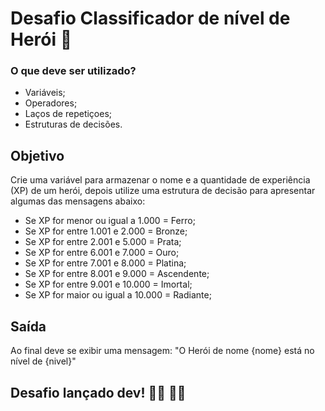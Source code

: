 # Desafio Classificador de nível de Herói 🚀

### O que deve ser utilizado?
- Variáveis;
- Operadores;
- Laços de repetiçoes;
- Estruturas de decisões.

## Objetivo
Crie uma variável para armazenar o nome e a quantidade de experiência (XP) de um herói, depois utilize uma estrutura de decisão para apresentar algumas das mensagens abaixo:
- Se XP for menor ou igual a 1.000 = Ferro;
- Se XP for entre 1.001 e 2.000 = Bronze;
- Se XP for entre 2.001 e 5.000 = Prata;
- Se XP for entre 6.001 e 7.000 = Ouro;
- Se XP for entre 7.001 e 8.000 = Platina;
- Se XP for entre 8.001 e 9.000 = Ascendente;
- Se XP for entre 9.001 e 10.000 = Imortal;
- Se XP for maior ou igual a 10.000 = Radiante;

## Saída
Ao final deve se exibir uma mensagem: "O Herói de nome {nome} está no nível de {nivel}" 

## Desafio lançado dev! 👩‍💻 💪🏼
